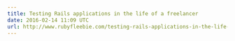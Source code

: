 ```yaml
---
title: Testing Rails applications in the life of a freelancer
date: 2016-02-14 11:09 UTC
url: http://www.rubyfleebie.com/testing-rails-applications-in-the-life-of-a-freelancer/
---
```


